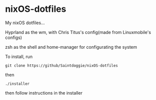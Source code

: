 # nixOS-dotfiles

My nixOS dotfiles...

Hyprland as the wm, with Chris Titus's config(made from Linuxmobile's configs)

zsh as the shell and home-manager for configurating the system

To install, run 

```
git clone https://github/Saintdoggie/nixOS-dotfiles
```
then
```
./installer
```

then follow instructions in the installer
